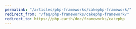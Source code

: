 ```yaml
---
permalink: "/articles/php-frameworks/cakephp-framework/"
redirect_from: "/faq/php-frameworks/cakephp-framework/"
redirect_to: https://php.earth/doc/frameworks/cakephp
---
```

